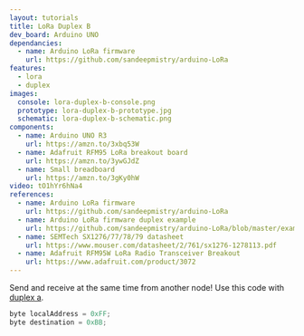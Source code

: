 ```yaml
---
layout: tutorials
title: LoRa Duplex B
dev_board: Arduino UNO
dependancies:
  - name: Arduino LoRa firmware
    url: https://github.com/sandeepmistry/arduino-LoRa
features:
  - lora
  - duplex
images:
  console: lora-duplex-b-console.png
  prototype: lora-duplex-b-prototype.jpg
  schematic: lora-duplex-b-schematic.png
components:
  - name: Arduino UNO R3
    url: https://amzn.to/3xbq53W
  - name: Adafruit RFM95 LoRa breakout board
    url: https://amzn.to/3ywGJdZ
  - name: Small breadboard
    url: https://amzn.to/3gKy0hW
video: tO1hYr6hNa4
references:
  - name: Arduino LoRa firmware
    url: https://github.com/sandeepmistry/arduino-LoRa
  - name: Arduino LoRa firmware duplex example
    url: https://github.com/sandeepmistry/arduino-LoRa/blob/master/examples/LoRaDuplex/LoRaDuplex.ino
  - name: SEMTech SX1276/77/78/79 datasheet
    url: https://www.mouser.com/datasheet/2/761/sx1276-1278113.pdf
  - name: Adafruit RFM95W LoRa Radio Transceiver Breakout
    url: https://www.adafruit.com/product/3072
---
```


Send and receive at the same time from another node! Use this code with [duplex a](lora-duplex-a).

```c
byte localAddress = 0xFF;
byte destination = 0xBB;
```
